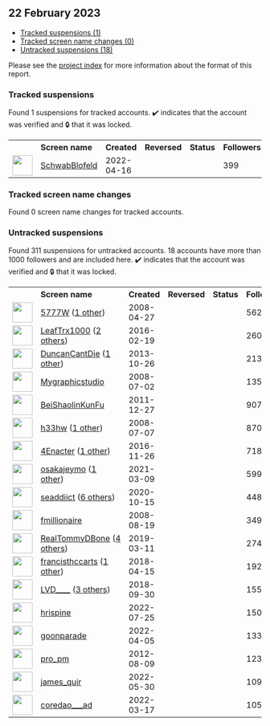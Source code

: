 ## 22 February 2023

* [Tracked suspensions (1)](#tracked-suspensions)
* [Tracked screen name changes (0)](#tracked-screen-name-changes)
* [Untracked suspensions (18)](#untracked-suspensions)

Please see the [project index](https://github.com/travisbrown/twitter-watch) for more information about the format of this report.

### Tracked suspensions

Found 1 suspensions for tracked accounts.
  ✔️ indicates that the account was verified and 🔒 that it was locked.

<table>
    <tr>
        <th></th>
        <th align="left">Screen name</th>
        <th align="left">Created</th>
        <th align="left">Reversed</th>
        <th align="left">Status</th>
        <th align="left">Followers</th>
        <th align="left">Ranking</th></tr>
    </tr>
        <tr>
            <td><a href="https://twitter.com/intent/user?user_id=1515271234967199748">
                <img src="https://pbs.twimg.com/profile_images/1515272856128700420/K6c38kCU_normal.jpg" width="40px" height="40px" align="center"/></a>
            </td>
            <td>
                <a href="https://twitter.com/SchwabBlofeld">SchwabBlofeld</a></td>
            <td>2022-04-16</td>
            <td></td>
            <td align="center"></td>
            <td>399</td>
            <td>99609</td>
        </tr></table>

### Tracked screen name changes

Found 0 screen name changes for tracked accounts.

### Untracked suspensions

Found 311 suspensions for untracked accounts.
18 accounts have more than 1000 followers and are included here.
  ✔️ indicates that the account was verified and 🔒 that it was locked.

<table>
    <tr>
        <th></th>
        <th align="left">Screen name</th>
        <th align="left">Created</th>
        <th align="left">Reversed</th>
        <th align="left">Status</th>
        <th align="left">Followers</th>
    </tr>
        <tr>
            <td><a href="https://twitter.com/intent/user?user_id=14557027">
                <img src="https://pbs.twimg.com/profile_images/1578520273015406600/t1AjRFeg_normal.jpg" width="40px" height="40px" align="center"/></a>
            </td>
            <td>
                <a href="https://twitter.com/5777W">5777W</a>&nbsp;(<a href="https://api.memory.lol/v1/tw/id/14557027">1 other</a>)&nbsp;</td>
            <td>2008-04-27</td>
            <td></td>
            <td align="center"></td>
            <td>56282</td>
        </tr>
        <tr>
            <td><a href="https://twitter.com/intent/user?user_id=700504905555931136">
                <img src="https://pbs.twimg.com/profile_images/1236639638971920384/7RZkU9pe_normal.jpg" width="40px" height="40px" align="center"/></a>
            </td>
            <td>
                <a href="https://twitter.com/LeafTrx1000">LeafTrx1000</a>&nbsp;(<a href="https://api.memory.lol/v1/tw/id/700504905555931136">2 others</a>)&nbsp;</td>
            <td>2016-02-19</td>
            <td></td>
            <td align="center"></td>
            <td>26006</td>
        </tr>
        <tr>
            <td><a href="https://twitter.com/intent/user?user_id=2156126923">
                <img src="https://pbs.twimg.com/profile_images/1015417672140578821/EWrkB-f-_normal.jpg" width="40px" height="40px" align="center"/></a>
            </td>
            <td>
                <a href="https://twitter.com/DuncanCantDie">DuncanCantDie</a>&nbsp;(<a href="https://api.memory.lol/v1/tw/id/2156126923">1 other</a>)&nbsp;</td>
            <td>2013-10-26</td>
            <td></td>
            <td align="center"></td>
            <td>21314</td>
        </tr>
        <tr>
            <td><a href="https://twitter.com/intent/user?user_id=15295602">
                <img src="https://pbs.twimg.com/profile_images/1366428829435199499/ghS4VnGf_normal.jpg" width="40px" height="40px" align="center"/></a>
            </td>
            <td>
                <a href="https://twitter.com/Mygraphicstudio">Mygraphicstudio</a></td>
            <td>2008-07-02</td>
            <td></td>
            <td align="center"></td>
            <td>13599</td>
        </tr>
        <tr>
            <td><a href="https://twitter.com/intent/user?user_id=448155480">
                <img src="https://pbs.twimg.com/profile_images/1717814052/kunf_fu_normal.jpg" width="40px" height="40px" align="center"/></a>
            </td>
            <td>
                <a href="https://twitter.com/BeiShaolinKunFu">BeiShaolinKunFu</a></td>
            <td>2011-12-27</td>
            <td></td>
            <td align="center"></td>
            <td>9076</td>
        </tr>
        <tr>
            <td><a href="https://twitter.com/intent/user?user_id=15347874">
                <img src="https://pbs.twimg.com/profile_images/1570848445899882496/Be95TxJo_normal.jpg" width="40px" height="40px" align="center"/></a>
            </td>
            <td>
                <a href="https://twitter.com/h33hw">h33hw</a>&nbsp;(<a href="https://api.memory.lol/v1/tw/id/15347874">1 other</a>)&nbsp;</td>
            <td>2008-07-07</td>
            <td></td>
            <td align="center"></td>
            <td>8700</td>
        </tr>
        <tr>
            <td><a href="https://twitter.com/intent/user?user_id=802589833902391297">
                <img src="https://pbs.twimg.com/profile_images/1470705570948829190/dSNwkUPM_normal.jpg" width="40px" height="40px" align="center"/></a>
            </td>
            <td>
                <a href="https://twitter.com/4Enacter">4Enacter</a>&nbsp;(<a href="https://api.memory.lol/v1/tw/id/802589833902391297">1 other</a>)&nbsp;</td>
            <td>2016-11-26</td>
            <td></td>
            <td align="center"></td>
            <td>7181</td>
        </tr>
        <tr>
            <td><a href="https://twitter.com/intent/user?user_id=1369215890294734850">
                <img src="https://pbs.twimg.com/profile_images/1556407416165654528/SSeBsL6j_normal.jpg" width="40px" height="40px" align="center"/></a>
            </td>
            <td>
                <a href="https://twitter.com/osakajeymo">osakajeymo</a>&nbsp;(<a href="https://api.memory.lol/v1/tw/id/1369215890294734850">1 other</a>)&nbsp;</td>
            <td>2021-03-09</td>
            <td></td>
            <td align="center"></td>
            <td>5991</td>
        </tr>
        <tr>
            <td><a href="https://twitter.com/intent/user?user_id=1316707593545342976">
                <img src="https://pbs.twimg.com/profile_images/1593941985026781184/HCHP6pgP_normal.jpg" width="40px" height="40px" align="center"/></a>
            </td>
            <td>
                <a href="https://twitter.com/seaddiict">seaddiict</a>&nbsp;(<a href="https://api.memory.lol/v1/tw/id/1316707593545342976">6 others</a>)&nbsp;</td>
            <td>2020-10-15</td>
            <td></td>
            <td align="center"></td>
            <td>4480</td>
        </tr>
        <tr>
            <td><a href="https://twitter.com/intent/user?user_id=15899394">
                <img src="https://pbs.twimg.com/profile_images/1460110560746344449/hy-WxpG5_normal.jpg" width="40px" height="40px" align="center"/></a>
            </td>
            <td>
                <a href="https://twitter.com/fmillionaire">fmillionaire</a></td>
            <td>2008-08-19</td>
            <td></td>
            <td align="center"></td>
            <td>3499</td>
        </tr>
        <tr>
            <td><a href="https://twitter.com/intent/user?user_id=1104944993737809920">
                <img src="https://pbs.twimg.com/profile_images/1560401124259151873/h7yZC_db_normal.jpg" width="40px" height="40px" align="center"/></a>
            </td>
            <td>
                <a href="https://twitter.com/RealTommyDBone">RealTommyDBone</a>&nbsp;(<a href="https://api.memory.lol/v1/tw/id/1104944993737809920">4 others</a>)&nbsp;</td>
            <td>2019-03-11</td>
            <td></td>
            <td align="center"></td>
            <td>2740</td>
        </tr>
        <tr>
            <td><a href="https://twitter.com/intent/user?user_id=985420120221724676">
                <img src="https://pbs.twimg.com/profile_images/1542165146021281795/B2j0LaXs_normal.jpg" width="40px" height="40px" align="center"/></a>
            </td>
            <td>
                <a href="https://twitter.com/francisthccarts">francisthccarts</a>&nbsp;(<a href="https://api.memory.lol/v1/tw/id/985420120221724676">1 other</a>)&nbsp;</td>
            <td>2018-04-15</td>
            <td></td>
            <td align="center"></td>
            <td>1924</td>
        </tr>
        <tr>
            <td><a href="https://twitter.com/intent/user?user_id=1046201738020229120">
                <img src="https://pbs.twimg.com/profile_images/1592345597931098115/1qVHG6GR_normal.jpg" width="40px" height="40px" align="center"/></a>
            </td>
            <td>
                <a href="https://twitter.com/LVD____">LVD____</a>&nbsp;(<a href="https://api.memory.lol/v1/tw/id/1046201738020229120">3 others</a>)&nbsp;</td>
            <td>2018-09-30</td>
            <td></td>
            <td align="center"></td>
            <td>1558</td>
        </tr>
        <tr>
            <td><a href="https://twitter.com/intent/user?user_id=1551504577106698245">
                <img src="https://pbs.twimg.com/profile_images/1593196250140004354/flErgrHK_normal.jpg" width="40px" height="40px" align="center"/></a>
            </td>
            <td>
                <a href="https://twitter.com/hrispine">hrispine</a></td>
            <td>2022-07-25</td>
            <td></td>
            <td align="center"></td>
            <td>1503</td>
        </tr>
        <tr>
            <td><a href="https://twitter.com/intent/user?user_id=1511210056385277952">
                <img src="https://pbs.twimg.com/profile_images/1511210470375661568/R2PEzvdc_normal.jpg" width="40px" height="40px" align="center"/></a>
            </td>
            <td>
                <a href="https://twitter.com/goonparade">goonparade</a></td>
            <td>2022-04-05</td>
            <td></td>
            <td align="center"></td>
            <td>1332</td>
        </tr>
        <tr>
            <td><a href="https://twitter.com/intent/user?user_id=746868170">
                <img src="https://pbs.twimg.com/profile_images/1419270019851096067/F_Wl-214_normal.jpg" width="40px" height="40px" align="center"/></a>
            </td>
            <td>
                <a href="https://twitter.com/pro_pm">pro_pm</a></td>
            <td>2012-08-09</td>
            <td></td>
            <td align="center"></td>
            <td>1236</td>
        </tr>
        <tr>
            <td><a href="https://twitter.com/intent/user?user_id=1531245154354483200">
                <img src="https://pbs.twimg.com/profile_images/1531247437175726080/PGhvT_f6_normal.jpg" width="40px" height="40px" align="center"/></a>
            </td>
            <td>
                <a href="https://twitter.com/james_quir">james_quir</a></td>
            <td>2022-05-30</td>
            <td></td>
            <td align="center"></td>
            <td>1095</td>
        </tr>
        <tr>
            <td><a href="https://twitter.com/intent/user?user_id=1504571314383859716">
                <img src="https://pbs.twimg.com/profile_images/1593211253605994497/EoeGRpuB_normal.jpg" width="40px" height="40px" align="center"/></a>
            </td>
            <td>
                <a href="https://twitter.com/coredao___ad">coredao___ad</a></td>
            <td>2022-03-17</td>
            <td></td>
            <td align="center"></td>
            <td>1059</td>
        </tr></table>
